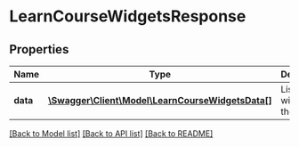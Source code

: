 # LearnCourseWidgetsResponse

## Properties
Name | Type | Description | Notes
------------ | ------------- | ------------- | -------------
**data** | [**\Swagger\Client\Model\LearnCourseWidgetsData[]**](LearnCourseWidgetsData.md) | List of widgets in the course | 

[[Back to Model list]](../README.md#documentation-for-models) [[Back to API list]](../README.md#documentation-for-api-endpoints) [[Back to README]](../README.md)


